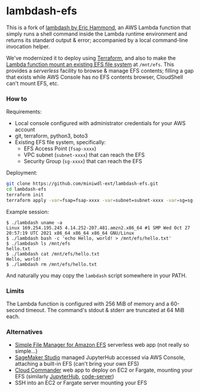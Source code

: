 # lambdash-efs

This is a fork of [lambdash by Eric Hammond](https://alestic.com/2015/06/aws-lambda-shell-2/), an AWS Lambda function that simply runs a shell command inside the Lambda runtime environment and returns its standard output & error; accompanied by a local command-line invocation helper.

We've modernized it to deploy using [Terraform](https://www.terraform.io/), and also to make the [Lambda function mount an existing EFS file system](https://docs.aws.amazon.com/lambda/latest/dg/services-efs.html) at `/mnt/efs`. This provides a *serverless* facility to browse & manage EFS contents; filling a gap that exists while AWS Console has no EFS contents browser, CloudShell can't mount EFS, etc.

### How to

Requirements:

* Local console configured with administrator credentials for your AWS account
* git, terraform, python3, boto3
* Existing EFS file system, specifically:
  * EFS Access Point (`fsap-xxxx`)
  * VPC subnet (`subnet-xxxx`) that can reach the EFS
  * Security Group (`sg-xxxx`) that can reach the EFS

Deployment:

```bash
git clone https://github.com/miniwdl-ext/lambdash-efs.git
cd lambdash-efs
terraform init
terraform apply -var=fsap=fsap-xxxx -var=subnet=subnet-xxxx -var=sg=sg-xxxx
```

Example session:

```
$ ./lambdash uname -a
Linux 169.254.195.245 4.14.252-207.481.amzn2.x86_64 #1 SMP Wed Oct 27 20:57:19 UTC 2021 x86_64 x86_64 x86_64 GNU/Linux
$ ./lambdash bash -c 'echo Hello, world! > /mnt/efs/hello.txt'
$ ./lambdash ls /mnt/efs
hello.txt
$ ./lambdash cat /mnt/efs/hello.txt
Hello, world!
$ ./lambdash rm /mnt/efs/hello.txt
```

And naturally you may copy the `lambdash` script somewhere in your PATH.

### Limits

The Lambda function is configured with 256 MiB of memory and a 60-second timeout. The command's stdout & stderr are truncated at 64 MiB each.

### Alternatives

* [Simple File Manager for Amazon EFS](https://aws.amazon.com/solutions/implementations/simple-file-manager-for-amazon-efs/) serverless web app (not really so simple...)
* [SageMaker Studio](https://aws.amazon.com/sagemaker/studio/) managed JupyterHub accessed via AWS Console, attaching a built-in EFS (can't bring your own EFS)
* [Cloud Commander](https://cloudcmd.io/) web app to deploy on EC2 or Fargate, mounting your EFS (similarly [JupyterHub](https://jupyter.org/hub), [code-server](https://github.com/coder/code-server))
* SSH into an EC2 or Fargate server mounting your EFS
